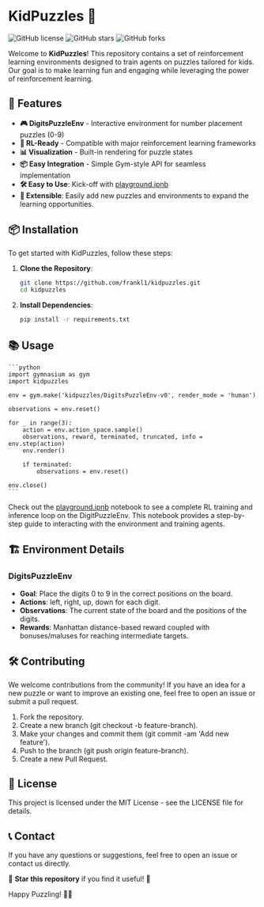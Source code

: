 # KidPuzzles 🧩

![GitHub license](https://img.shields.io/badge/license-MIT-blue.svg)
![GitHub stars](https://img.shields.io/github/stars/frankl1/kidpuzzles?style=social)
![GitHub forks](https://img.shields.io/github/forks/frankl1/kidpuzzles?style=social)

Welcome to **KidPuzzles**! This repository contains a set of reinforcement learning environments designed to train agents on puzzles tailored for kids. Our goal is to make learning fun and engaging while leveraging the power of reinforcement learning.

## 🎯 Features

- **🎮 DigitsPuzzleEnv** - Interactive environment for number placement puzzles (0-9)
- **🧠 RL-Ready** - Compatible with major reinforcement learning frameworks
- **📊 Visualization** - Built-in rendering for puzzle states
- **📦 Easy Integration** - Simple Gym-style API for seamless implementation
- **🛠️ Easy to Use**: Kick-off with [playground.ipnb](./playground.ipynb)
- **🔄 Extensible**: Easily add new puzzles and environments to expand the learning opportunities.

## 📦 Installation

To get started with KidPuzzles, follow these steps:

1. **Clone the Repository**:
   ```bash
   git clone https://github.com/frankl1/kidpuzzles.git
   cd kidpuzzles

2. **Install Dependencies**:

    ```bash 
    pip install -r requirements.txt
    ```

## 📚 Usage
    ```python
    import gymnasium as gym
    import kidpuzzles

    env = gym.make('kidpuzzles/DigitsPuzzleEnv-v0', render_mode = 'human')

    observations = env.reset()

    for _ in range(3):
        action = env.action_space.sample()
        observations, reward, terminated, truncated, info = env.step(action)
        env.render()

        if terminated:
            observations = env.reset()

    env.close()
    ```

Check out the [playground.ipnb](./playground.ipynb) notebook to see a complete RL training and inference loop on the DigitPuzzleEnv. This notebook provides a step-by-step guide to interacting with the environment and training agents.

## 🏗️ Environment Details
### DigitsPuzzleEnv
- **Goal**: Place the digits 0 to 9 in the correct positions on the board.
- **Actions**: left, right, up, down for each digit.
- **Observations**: The current state of the board and the positions of the digits.
- **Rewards**: Manhattan distance-based reward coupled with bonuses/maluses for reaching intermediate targets.

## 🛠️ Contributing
We welcome contributions from the community! If you have an idea for a new puzzle or want to improve an existing one, feel free to open an issue or submit a pull request.

1. Fork the repository.
2. Create a new branch (git checkout -b feature-branch).
3. Make your changes and commit them (git commit -am 'Add new feature').
4. Push to the branch (git push origin feature-branch).
5. Create a new Pull Request.

## 📜 License
This project is licensed under the MIT License - see the LICENSE file for details.

## 📞 Contact
If you have any questions or suggestions, feel free to open an issue or contact us directly.

🌟 **Star this repository** if you find it useful! 🌟

Happy Puzzling! 🧩🧒